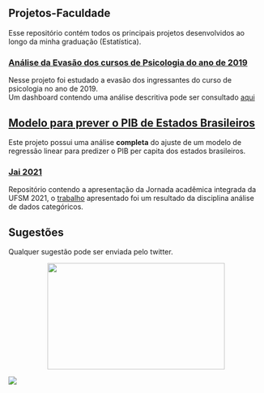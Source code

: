 ## Projetos-Faculdade
Esse repositório contém todos os principais projetos desenvolvidos ao longo da minha graduação (Estatística).
### [Análise da Evasão dos cursos de Psicologia do ano de 2019](https://github.com/AlissonRP/Psicologia-2019)
Nesse projeto foi estudado a evasão dos ingressantes do curso de psicologia no ano de 2019.   
Um dashboard contendo uma análise descritiva pode ser consultado [aqui](https://alissonrp.github.io/Psicologia-2019/)
## [Modelo para prever o PIB de Estados Brasileiros](https://github.com/AlissonRP/gdp-statesBR)
Este projeto possui uma análise **completa** do  ajuste de um modelo de regressão linear para predizer o PIB per capita dos estados brasileiros. 

### [Jai 2021](https://github.com/AlissonRP/JAI_2021)
Repositório contendo a apresentação da Jornada acadêmica integrada da UFSM 2021, o [trabalho](https://github.com/AlissonRP/Psicologia-2019/blob/master/Relatório.pdf)
apresentado foi um resultado da disciplina análise de dados categóricos.

## Sugestões
Qualquer sugestão pode ser enviada pelo twitter.
 <p align="center"><img align="center" src="https://github.com/AlissonRP/Projetos-Faculdade/blob/main/14lR.gif" height="210px" width="350"/></p>

<div> 
 <a href = "https://twitter.com/fuzzys3t"><img src="https://img.shields.io/badge/Twitter-1DA1F2?style=for-the-badge&logo=twitter&logoColor=white" target="_blank"></a>
 
